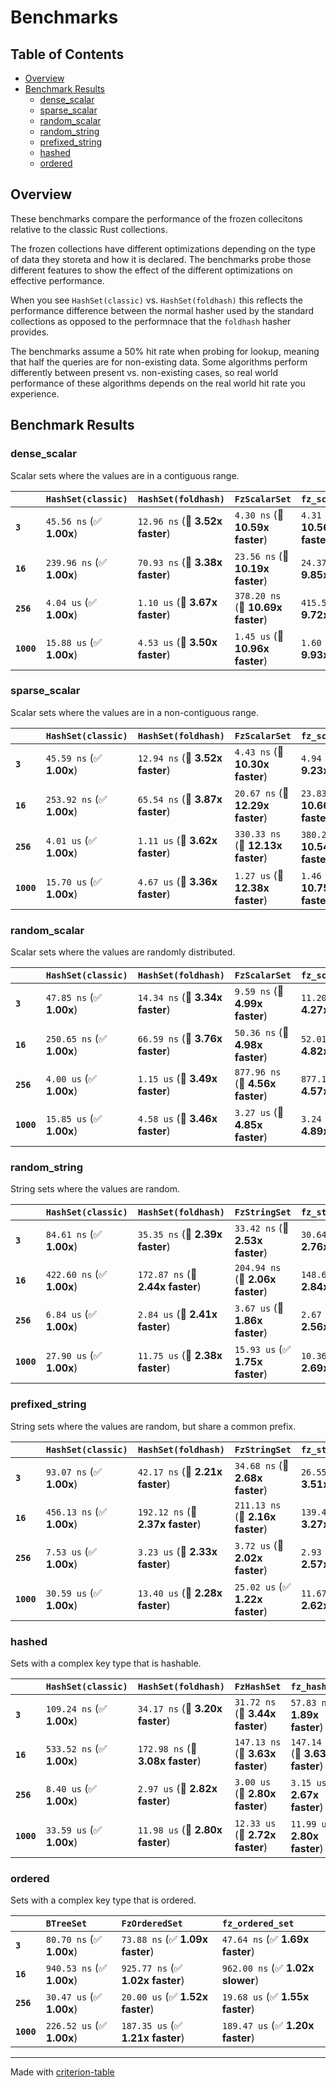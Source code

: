# Benchmarks

## Table of Contents

- [Overview](#overview)
- [Benchmark Results](#benchmark-results)
    - [dense_scalar](#dense_scalar)
    - [sparse_scalar](#sparse_scalar)
    - [random_scalar](#random_scalar)
    - [random_string](#random_string)
    - [prefixed_string](#prefixed_string)
    - [hashed](#hashed)
    - [ordered](#ordered)

## Overview

These benchmarks compare the performance of the frozen collecitons relative
to the classic Rust collections.

The frozen collections have different optimizations depending on the type of data they
storeta and how it is declared. The benchmarks probe those different features to show
the effect of the different optimizations on effective performance.

When you see `HashSet(classic)` vs. `HashSet(foldhash)` this reflects the performance difference between the
normal hasher used by the standard collections as opposed to the performnace that the
`foldhash` hasher provides.

The benchmarks assume a 50% hit rate when probing for lookup, meaning that
half the queries are for non-existing data. Some algorithms perform differently between
present vs. non-existing cases, so real world performance of these algorithms depends on the
real world hit rate you experience.

## Benchmark Results

### dense_scalar

Scalar sets where the values are in a contiguous range.

|            | `HashSet(classic)`          | `HashSet(foldhash)`             | `FzScalarSet`                     | `fz_scalar_set`                   |
|:-----------|:----------------------------|:--------------------------------|:----------------------------------|:--------------------------------- |
| **`3`**    | `45.56 ns` (✅ **1.00x**)    | `12.96 ns` (🚀 **3.52x faster**) | `4.30 ns` (🚀 **10.59x faster**)   | `4.31 ns` (🚀 **10.56x faster**)   |
| **`16`**   | `239.96 ns` (✅ **1.00x**)   | `70.93 ns` (🚀 **3.38x faster**) | `23.56 ns` (🚀 **10.19x faster**)  | `24.37 ns` (🚀 **9.85x faster**)   |
| **`256`**  | `4.04 us` (✅ **1.00x**)     | `1.10 us` (🚀 **3.67x faster**)  | `378.20 ns` (🚀 **10.69x faster**) | `415.59 ns` (🚀 **9.72x faster**)  |
| **`1000`** | `15.88 us` (✅ **1.00x**)    | `4.53 us` (🚀 **3.50x faster**)  | `1.45 us` (🚀 **10.96x faster**)   | `1.60 us` (🚀 **9.93x faster**)    |

### sparse_scalar

Scalar sets where the values are in a non-contiguous range.

|            | `HashSet(classic)`          | `HashSet(foldhash)`             | `FzScalarSet`                     | `fz_scalar_set`                    |
|:-----------|:----------------------------|:--------------------------------|:----------------------------------|:---------------------------------- |
| **`3`**    | `45.59 ns` (✅ **1.00x**)    | `12.94 ns` (🚀 **3.52x faster**) | `4.43 ns` (🚀 **10.30x faster**)   | `4.94 ns` (🚀 **9.23x faster**)     |
| **`16`**   | `253.92 ns` (✅ **1.00x**)   | `65.54 ns` (🚀 **3.87x faster**) | `20.67 ns` (🚀 **12.29x faster**)  | `23.83 ns` (🚀 **10.66x faster**)   |
| **`256`**  | `4.01 us` (✅ **1.00x**)     | `1.11 us` (🚀 **3.62x faster**)  | `330.33 ns` (🚀 **12.13x faster**) | `380.23 ns` (🚀 **10.54x faster**)  |
| **`1000`** | `15.70 us` (✅ **1.00x**)    | `4.67 us` (🚀 **3.36x faster**)  | `1.27 us` (🚀 **12.38x faster**)   | `1.46 us` (🚀 **10.75x faster**)    |

### random_scalar

Scalar sets where the values are randomly distributed.

|            | `HashSet(classic)`          | `HashSet(foldhash)`             | `FzScalarSet`                    | `fz_scalar_set`                   |
|:-----------|:----------------------------|:--------------------------------|:---------------------------------|:--------------------------------- |
| **`3`**    | `47.85 ns` (✅ **1.00x**)    | `14.34 ns` (🚀 **3.34x faster**) | `9.59 ns` (🚀 **4.99x faster**)   | `11.20 ns` (🚀 **4.27x faster**)   |
| **`16`**   | `250.65 ns` (✅ **1.00x**)   | `66.59 ns` (🚀 **3.76x faster**) | `50.36 ns` (🚀 **4.98x faster**)  | `52.01 ns` (🚀 **4.82x faster**)   |
| **`256`**  | `4.00 us` (✅ **1.00x**)     | `1.15 us` (🚀 **3.49x faster**)  | `877.96 ns` (🚀 **4.56x faster**) | `877.15 ns` (🚀 **4.57x faster**)  |
| **`1000`** | `15.85 us` (✅ **1.00x**)    | `4.58 us` (🚀 **3.46x faster**)  | `3.27 us` (🚀 **4.85x faster**)   | `3.24 us` (🚀 **4.89x faster**)    |

### random_string

String sets where the values are random.

|            | `HashSet(classic)`          | `HashSet(foldhash)`              | `FzStringSet`                    | `fz_string_set`                   |
|:-----------|:----------------------------|:---------------------------------|:---------------------------------|:--------------------------------- |
| **`3`**    | `84.61 ns` (✅ **1.00x**)    | `35.35 ns` (🚀 **2.39x faster**)  | `33.42 ns` (🚀 **2.53x faster**)  | `30.64 ns` (🚀 **2.76x faster**)   |
| **`16`**   | `422.60 ns` (✅ **1.00x**)   | `172.87 ns` (🚀 **2.44x faster**) | `204.94 ns` (🚀 **2.06x faster**) | `148.68 ns` (🚀 **2.84x faster**)  |
| **`256`**  | `6.84 us` (✅ **1.00x**)     | `2.84 us` (🚀 **2.41x faster**)   | `3.67 us` (🚀 **1.86x faster**)   | `2.67 us` (🚀 **2.56x faster**)    |
| **`1000`** | `27.90 us` (✅ **1.00x**)    | `11.75 us` (🚀 **2.38x faster**)  | `15.93 us` (✅ **1.75x faster**)  | `10.36 us` (🚀 **2.69x faster**)   |

### prefixed_string

String sets where the values are random, but share a common prefix.

|            | `HashSet(classic)`          | `HashSet(foldhash)`              | `FzStringSet`                    | `fz_string_set`                   |
|:-----------|:----------------------------|:---------------------------------|:---------------------------------|:--------------------------------- |
| **`3`**    | `93.07 ns` (✅ **1.00x**)    | `42.17 ns` (🚀 **2.21x faster**)  | `34.68 ns` (🚀 **2.68x faster**)  | `26.55 ns` (🚀 **3.51x faster**)   |
| **`16`**   | `456.13 ns` (✅ **1.00x**)   | `192.12 ns` (🚀 **2.37x faster**) | `211.13 ns` (🚀 **2.16x faster**) | `139.46 ns` (🚀 **3.27x faster**)  |
| **`256`**  | `7.53 us` (✅ **1.00x**)     | `3.23 us` (🚀 **2.33x faster**)   | `3.72 us` (🚀 **2.02x faster**)   | `2.93 us` (🚀 **2.57x faster**)    |
| **`1000`** | `30.59 us` (✅ **1.00x**)    | `13.40 us` (🚀 **2.28x faster**)  | `25.02 us` (✅ **1.22x faster**)  | `11.67 us` (🚀 **2.62x faster**)   |

### hashed

Sets with a complex key type that is hashable.

|            | `HashSet(classic)`          | `HashSet(foldhash)`              | `FzHashSet`                      | `fz_hash_set`                     |
|:-----------|:----------------------------|:---------------------------------|:---------------------------------|:--------------------------------- |
| **`3`**    | `109.24 ns` (✅ **1.00x**)   | `34.17 ns` (🚀 **3.20x faster**)  | `31.72 ns` (🚀 **3.44x faster**)  | `57.83 ns` (🚀 **1.89x faster**)   |
| **`16`**   | `533.52 ns` (✅ **1.00x**)   | `172.98 ns` (🚀 **3.08x faster**) | `147.13 ns` (🚀 **3.63x faster**) | `147.14 ns` (🚀 **3.63x faster**)  |
| **`256`**  | `8.40 us` (✅ **1.00x**)     | `2.97 us` (🚀 **2.82x faster**)   | `3.00 us` (🚀 **2.80x faster**)   | `3.15 us` (🚀 **2.67x faster**)    |
| **`1000`** | `33.59 us` (✅ **1.00x**)    | `11.98 us` (🚀 **2.80x faster**)  | `12.33 us` (🚀 **2.72x faster**)  | `11.99 us` (🚀 **2.80x faster**)   |

### ordered

Sets with a complex key type that is ordered.

|            | `BTreeSet`                | `FzOrderedSet`                   | `fz_ordered_set`                  |
|:-----------|:--------------------------|:---------------------------------|:--------------------------------- |
| **`3`**    | `80.70 ns` (✅ **1.00x**)  | `73.88 ns` (✅ **1.09x faster**)  | `47.64 ns` (✅ **1.69x faster**)   |
| **`16`**   | `940.53 ns` (✅ **1.00x**) | `925.77 ns` (✅ **1.02x faster**) | `962.00 ns` (✅ **1.02x slower**)  |
| **`256`**  | `30.47 us` (✅ **1.00x**)  | `20.00 us` (✅ **1.52x faster**)  | `19.68 us` (✅ **1.55x faster**)   |
| **`1000`** | `226.52 us` (✅ **1.00x**) | `187.35 us` (✅ **1.21x faster**) | `189.47 us` (✅ **1.20x faster**)  |

---
Made with [criterion-table](https://github.com/nu11ptr/criterion-table)

